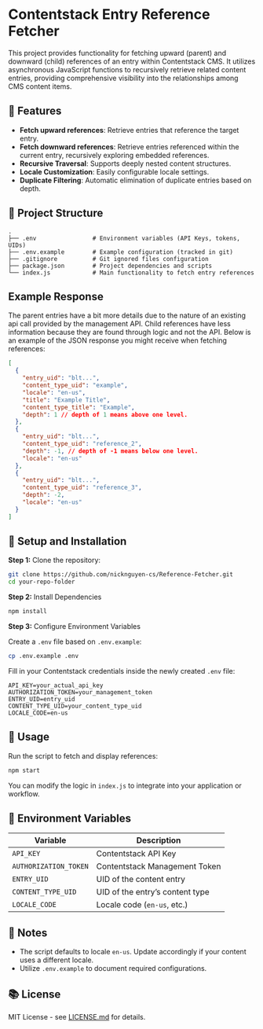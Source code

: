 # Contentstack Entry Reference Fetcher

This project provides functionality for fetching upward (parent) and downward (child) references of an entry within Contentstack CMS. It utilizes asynchronous JavaScript functions to recursively retrieve related content entries, providing comprehensive visibility into the relationships among CMS content items.

## 🚀 Features

- **Fetch upward references**: Retrieve entries that reference the target entry.
- **Fetch downward references**: Retrieve entries referenced within the current entry, recursively exploring embedded references.
- **Recursive Traversal**: Supports deeply nested content structures.
- **Locale Customization**: Easily configurable locale settings.
- **Duplicate Filtering**: Automatic elimination of duplicate entries based on depth.

## 📂 Project Structure

```
.
├── .env                # Environment variables (API Keys, tokens, UIDs)
├── .env.example        # Example configuration (tracked in git)
├── .gitignore          # Git ignored files configuration
├── package.json        # Project dependencies and scripts
└── index.js            # Main functionality to fetch entry references
```

## Example Response

The parent entries have a bit more details due to the nature of an existing api call provided by the management API. Child references have less information because they are found through logic and not the API. Below is an example of the JSON response you might receive when fetching references:

```json
[
  {
    "entry_uid": "blt...",
    "content_type_uid": "example",
    "locale": "en-us",
    "title": "Example Title",
    "content_type_title": "Example",
    "depth": 1 // depth of 1 means above one level.
  },
  {
    "entry_uid": "blt...",
    "content_type_uid": "reference_2",
    "depth": -1, // depth of -1 means below one level.
    "locale": "en-us"
  },
  {
    "entry_uid": "blt...",
    "content_type_uid": "reference_3",
    "depth": -2,
    "locale": "en-us"
  }
]
```

## 🚧 Setup and Installation

**Step 1:** Clone the repository:

```bash
git clone https://github.com/nicknguyen-cs/Reference-Fetcher.git
cd your-repo-folder
```

**Step 2:** Install Dependencies

```bash
npm install
```

**Step 3:** Configure Environment Variables

Create a `.env` file based on `.env.example`:

```bash
cp .env.example .env
```

Fill in your Contentstack credentials inside the newly created `.env` file:

```
API_KEY=your_actual_api_key
AUTHORIZATION_TOKEN=your_management_token
ENTRY_UID=entry_uid
CONTENT_TYPE_UID=your_content_type_uid
LOCALE_CODE=en-us
```

## 🚀 Usage

Run the script to fetch and display references:

```bash
npm start
```

You can modify the logic in `index.js` to integrate into your application or workflow.

## 🔧 Environment Variables

| Variable               | Description                                   |
|------------------------|-----------------------------------------------|
| `API_KEY`              | Contentstack API Key                           |
| `AUTHORIZATION_TOKEN`  | Contentstack Management Token                  |
| `ENTRY_UID`            | UID of the content entry                       |
| `CONTENT_TYPE_UID`     | UID of the entry’s content type                |
| `LOCALE_CODE`          | Locale code (`en-us`, etc.)                    |

## 📝 Notes

- The script defaults to locale `en-us`. Update accordingly if your content uses a different locale.
- Utilize `.env.example` to document required configurations.

## 📚 License

MIT License - see [LICENSE.md](LICENSE) for details.